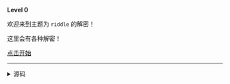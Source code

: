 **Level 0**

欢迎来到主题为 `riddle` 的解密！

这里会有各种解密！

[点击](/riddle/level_1/)<a href="/riddle/level-1/"><font color="black">开始</font></a>

--------

<details><summary>源码</summary><pre>
**Level 0**

欢迎来到主题为 `riddle` 的解密！

这里会有各种解密！

[点击](/riddle/level_1/)< a href="/riddle/level-1/">< font color="black">开始< /font>< /a>
</pre></details>
